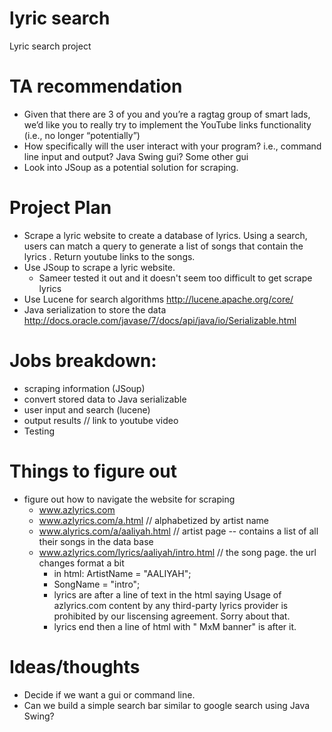 # lyric search
Lyric search project

# TA recommendation
- Given that there are 3 of you and you’re a ragtag group of smart lads, we’d like you to really try to implement the YouTube links functionality (i.e., no longer “potentially”)
- How specifically will the user interact with your program?  i.e., command line input and output?  Java Swing gui?  Some other gui
- Look into JSoup as a potential solution for scraping.

# Project Plan
- Scrape a lyric website to create a database of lyrics. Using a search, users can match a query to generate a list of songs that contain the lyrics
. Return youtube links to the songs.
- Use JSoup to scrape a lyric website. 
	- Sameer tested it out and it doesn't seem too difficult to get scrape lyrics
- Use Lucene for search algorithms http://lucene.apache.org/core/
- Java serialization to store the data http://docs.oracle.com/javase/7/docs/api/java/io/Serializable.html
	
# Jobs breakdown:
- scraping information (JSoup)
- convert stored data to Java serializable 		
- user input and search (lucene)
- output results // link to youtube video 	
- Testing

# Things to figure out
- figure out how to navigate the website for scraping
	- www.azlyrics.com
	- www.azlyrics.com/a.html // alphabetized by artist name 
	- www.alyrics.com/a/aaliyah.html // artist page -- contains a list of all their songs in the data base
	- www.azlyrics.com/lyrics/aaliyah/intro.html // the song page. the url changes format a bit  
		- in html: ArtistName = "AALIYAH"; 
		- SongName = "intro";
		- lyrics are after a line of text in the html saying Usage of azlyrics.com content by any third-party lyrics provider is prohibited by our liscensing agreement. Sorry about that. 
		- lyrics end then a line of html with " MxM banner" is after it. 

# Ideas/thoughts
- Decide if we want a gui or command line.
- Can we build a simple search bar similar to google search using Java Swing?



